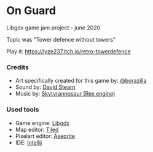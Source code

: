 # On Guard

Libgdx game jam project - june 2020

Topic was "Tower defence without towers"

Play it: https://lyze237.itch.io/retro-towerdefence


### Credits

* Art specifically created for this game by: [@borazilla](https://twitter.com/borazilla/)
* Sound by: [David Stearn](https://outspacer.itch.io/platformer-sfx)
* Music by: [Skytyrannosaur (Rex engine)](http://www.skytyrannosaur.com/)

### Used tools

* Game engine: [Libgdx](https://libgdx.badlogicgames.com/)
* Map editor: [Tiled](https://www.mapeditor.org/)
* Pixelart editor: [Aseprite](https://www.aseprite.org/)
* IDE: [Intellij](https://www.jetbrains.com/idea/)
